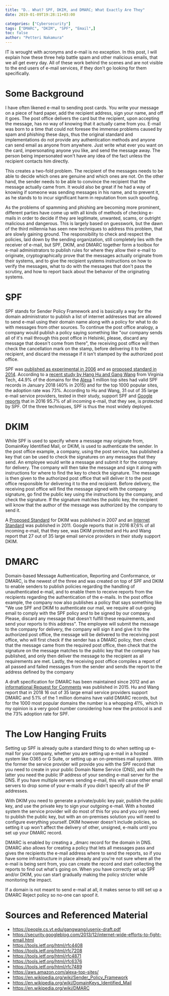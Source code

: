 ```yaml
---
title: "D.. What? SPF, DKIM, and DMARC; What Exactly Are They"
date: 2019-01-09T19:28:11+03:00

categories: ["Cybersecurity"]
tags: ["DMARC", "DKIM", "SPF", "Email",]
toc: false
author: "Petteri Nakamura"
---
```


IT is wrought with acronyms and e-mail is no exception. In this post, I will explain how these three help battle spam and other malicious emails, that we all get every day. All of these work behind the scenes and are not visible to the end users of e-mail services, if they don't go looking for them specifically.


# Some Background

I have often likened e-mail to sending post cards. You write your message on a piece of hard paper, add the recipient address, sign your name, and off it goes. The post office delivers the card but the recipient, upon accepting the message, has no way of knowing that it actually came from you. E-mail was born to a time that could not foresee the immense problems caused by spam and phishing these days, thus the original standard and implementations do not provide any authentication methods and anyone can send email as anyone from anywhere. Just write what ever you want on the card, impersonating anyone you like, and send the message away. The person being impersonated won't have any idea of the fact unless the recipient contacts him directly.

This creates a two-fold problem. The recipient of the messages needs to be able to decide which ones are genuine and which ones are not. On the other hand, the sender needs to be able to convince the recipient that the message actually came from. It would also be great if he had a way of knowing if someone was sending messages in his name, and to prevent it, as he stands to to incur significant harm in reputation from such spoofing.

As the problems of spamming and phishing are becoming more prominent, different parties have come up with all kinds of methods of checking e-mails in order to decide if they are legitimate, unwanted, scams, or outright malicious and dangerous. This is largely based on guesswork, but the dawn of the third millennia has seen new techniques to address this problem, that are slowly gaining ground. The responsibility to check and respect the policies, laid down by the sending organization, still completely lies with the receiver of e-mail, but SPF, DKIM, and DMARC together form a toolbox for e-mail administrators to publish rules for where they allow their e-mail to originate, cryptographically prove that the messages actually originate from their systems, and to give the recipient systems instructions on how to verify the messages, what to do with the messages that don't pass the scrutiny, and how to report back about the behavior of the originating systems.


# SPF

SPF stands for Sender Policy Framework and is basically a way for the domain administrator to publish a list of internet addresses that are allowed to send e-mail using their domain name along with a policy for what to do with messages from other sources. To continue the post office analogy, a company would publish a policy saying something like "our company sends all of it's mail through this post office in Helsinki, please, discard any message that doesn't come from there", the receiving post office will then check the cancellation mark on the stamp, before delivering it to the recipient, and discard the message if it isn't stamped by the authorized post office.

SPF was [published as experimental in 2006](https://tools.ietf.org/html/rfc4408) and as [proposed standard in 2014](https://tools.ietf.org/html/rfc7208). According to a [recent study by Hang Hu and Gang Wang](https://people.cs.vt.edu/gangwang/usenix-draft.pdf) from Virginia Tech, 44.9% of the domains for the [Alexa](https://aws.amazon.com/alexa-top-sites/) 1 million top sites had valid SPF records in January 2018 (40% in 2015) and for the top 1000 popular sites, the adoption rate was 73%. According to Hu and Wang, 31 out of 35 large e-mail service providers, tested in their study, support SPF and [Google reports](https://security.googleblog.com/2013/12/internet-wide-efforts-to-fight-email.html) that in 2016 95.7% of all incoming e-mail, that they see, is protected by SPF. Of the three techniques, SPF is thus the most widely deployed.


# DKIM

While SPF is used to specify where a message may originate from, DomainKey Identified Mail, or DKIM, is used to authenticate the sender. In the post office example, a company, using the post service, has published a key that can be used to check the signatures on any messages that they send. An employee would write a message and submit it for the company for delivery. The company will then take the message and sign it along with instructions for where to find the key to check the signature. The message is then given to the authorized post office that will deliver it to the post office responsible for delivering it to the end recipient. Before delivery, the receiving post office will find the message signed with the company signature, go find the public key using the instructions by the company, and check the signature. If the signature matches the public key, the recipient will know that the author of the message was authorized by the company to send it.

A [Proposed Standard](https://tools.ietf.org/html/rfc4871) for DKIM was published in 2007 and an [Internet Standard](https://tools.ietf.org/html/rfc6376) was published in 2011. Google reports that in 2016 87,6% of all incoming e-mail, that they see, was DKIM protected and Hu and Wang report that 27 out of 35 large email service providers in their study support DKIM.


# DMARC

Domain-based Message Authentication, Reporting and Conformance, or DMARC, is the newest of the three and was created on top of SPF and DKIM to enable senders to publish policies regarding the handling of unauthenticated e-mail, and to enable them to receive reports from the recipients regarding the authentication of the e-mails. In the post office example, the company now also publishes a policy that says something like "We use SPF and DKIM to authenticate our mail, we require all out-going email to comply with the SPF policy and to be signed by our company. Please, discard any message that doesn't fulfill these requirements, and send your reports to this address". The employee will submit the message to the company for delivery, the company will sign it and give it to the authorized post office, the message will be delivered to the receiving post office, who will first check if the sender has a DMARC policy, then check that the message came from the required post office, then check that the signature on the message matches to the public key that the company has published, and only then deliver the message to the recipient as all requirements are met. Lastly, the receiving post office compiles a report of all passed and failed messages from the sender and sends the report to the address defined by the company

A draft specification for DMARC has been maintained since 2012 and an [informational Request for Comments](https://tools.ietf.org/html/rfc7489) was published in 2015. Hu and Wang report that in 2018 16 out of 35 large email service providers support DMARC and 5.1% of the 1 million domains have valid DMARC records, but for the 1000 most popular domains the number is a whopping 41%, which in my opinion is a very good number considering how new the protocol is and the 73% adoption rate for SPF.


# The Low Hanging Fruits

Setting up SPF is already quite a standard thing to do when setting up e-mail for your company, whether you are setting up e-mail in a hosted system like O365 or G Suite, or setting up an on-premises mail system. With the former the service provider will provide you with the SPF record that you need to create in your public Domain Name Service (DNS), and with the latter you need the public IP address of your sending e-mail server for the DNS. If you have multiple servers sending e-mail, this will cause other email servers to drop some of your e-mails if you didn't specify all of the IP addresses.

With DKIM you need to generate a private/public key pair, publish the public key, and use the private key to sign your outgoing e-mail. With a hosted system the service provider will do most of this for you and you only need to publish the public key, but with an on-premises solution you will need to configure everything yourself. DKIM however doesn't include policies, so setting it up won't affect the delivery of other, unsigned, e-mails until you set up your DMARC record.

DMARC is enabled by creating a _dmarc record for the domain in DNS. DMARC also allows for creating a policy that lets all messages pass and gives the recipients the e-mail address where to send the reports, so if you have some infrastructure in place already and you're not sure where all the e-mail is being sent from, you can create the record and start collecting the reports to find out what's going on. When you have correctly set up SPF and/or DKIM, you can start gradually making the policy stricter while monitoring the impact.

If a domain is not meant to send e-mail at all, it makes sense to still set up a DMARC Reject policy so no-one can spoof it.

# Sources and Referenced Material

- https://people.cs.vt.edu/gangwang/usenix-draft.pdf
- https://security.googleblog.com/2013/12/internet-wide-efforts-to-fight-email.html
- https://tools.ietf.org/html/rfc4408
- https://tools.ietf.org/html/rfc7208
- https://tools.ietf.org/html/rfc4871
- https://tools.ietf.org/html/rfc6376
- https://tools.ietf.org/html/rfc7489
- https://aws.amazon.com/alexa-top-sites/
- https://en.wikipedia.org/wiki/Sender_Policy_Framework
- https://en.wikipedia.org/wiki/DomainKeys_Identified_Mail
- https://en.wikipedia.org/wiki/DMARC

